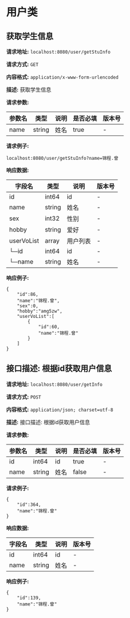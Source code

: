 
# 用户类
## 获取学生信息
**请求地址:** `localhost:8080/user/getStuInfo`

**请求方式:** `GET`

**内容格式:** `application/x-www-form-urlencoded`

**描述:** 获取学生信息


**请求参数:**

参数名|类型|说明|是否必填|版本号
---|---|---|---|---
name|string|姓名|true|-

**请求例子:**
```
localhost:8080/user/getStuInfo?name=锦程.曾
```
**响应数据:**

字段名 | 类型|说明|版本号
---|---|---|---
id|int64|id|-
name|string|姓名|-
sex|int32|性别|-
hobby|string|爱好|-
userVoList|array|用户列表|-
└─id|int64|id|-
└─name|string|姓名|-

**响应例子:**
```
{
	"id":86,
	"name":"锦程.曾",
	"sex":0,
	"hobby":"amg5zw",
	"userVoList":[
		{
			"id":60,
			"name":"锦程.曾"
		}
	]
}
```

## 接口描述: 根据id获取用户信息
**请求地址:** `localhost:8080/user/getInfo`

**请求方式:** `POST`

**内容格式:** `application/json; charset=utf-8`

**描述:** 接口描述: 根据id获取用户信息


**请求参数:**

参数名|类型|说明|是否必填|版本号
---|---|---|---|---
id|int64|id|true|-
name|string|姓名|false|-

**请求例子:**
```
{
	"id":364,
	"name":"锦程.曾"
}
```
**响应数据:**

字段名 | 类型|说明|版本号
---|---|---|---
id|int64|id|-
name|string|姓名|-

**响应例子:**
```
{
	"id":139,
	"name":"锦程.曾"
}
```


